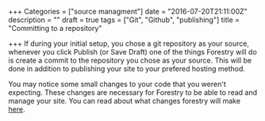 +++
Categories = ["source managment"]
date = "2016-07-20T21:11:00Z"
description = ""
draft = true
tags = ["Git", "Github", "publishing"]
title = "Committing to a repository"

+++
If during your initial setup, you chose a git repository as your source, whenever you click Publish (or Save Draft) one of the things Forestry will do is create a commit to the repository you chose as your source. This will be done in addition to publishing your site to your prefered hosting method.

You may notice some small changes to your code that you weren't expecting. These changes are necessary for Forestry to be able to read and manage your site. You can read about what changes forestry will make [here](/faq-what-changes-will-forestry-make-to-my-repository-md).